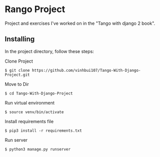 
# Rango Project

Project and exercises I've worked on in the "Tango with django 2 book".

## Installing
In the project directory, follow these steps:

Clone Project
```
$ git clone https://github.com/vinhbui107/Tango-With-Django-Project.git
```

Move to Dir 
```
$ cd Tango-With-Django-Project
```

Run virtual environment
```
$ source venv/bin/activate
```

Install requirements file
```
$ pip3 install -r requirements.txt
```

Run server
```
$ python3 manage.py runserver
```
